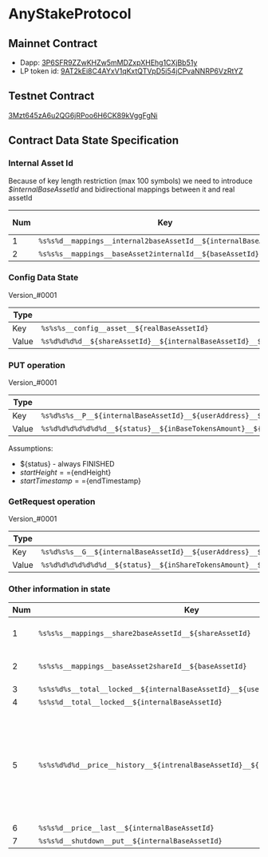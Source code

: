 # AnyStakeProtocol

## Mainnet Contract
* Dapp: [3P6SFR9ZZwKHZw5mMDZxpXHEhg1CXjBb51y](https://wavesexplorer.com/address/3P6SFR9ZZwKHZw5mMDZxpXHEhg1CXjBb51y/tx)
* LP token id: [9AT2kEi8C4AYxV1qKxtQTVpD5i54jCPvaNNRP6VzRtYZ](https://wavesexplorer.com/assets/9AT2kEi8C4AYxV1qKxtQTVpD5i54jCPvaNNRP6VzRtYZ)


## Testnet Contract
[3Mzt645zA6u2QG6jRPoo6H6CK89kVggFgNi](https://testnet.wavesexplorer.com/address/3Mzt645zA6u2QG6jRPoo6H6CK89kVggFgNi/tx)

## Contract Data State Specification
### Internal Asset Id
Because of key length restriction (max 100 symbols) we need to introduce _$internalBaseAssetId_ and bidirectional mappings between it and real assetId

Num| Key           | Type        | Optional? | Format and Description |
---| ------------- |------------ |---------- | ---------------------- |
1  | `%s%s%d__mappings__internal2baseAssetId__${internalBaseAssetId}`|String|No|Simple|
2  | `%s%s%s__mappings__baseAsset2internalId__${baseAssetId}`|String|No|Simple|

### Config Data State
Version_#0001

Type | Format   |
---- | ---- |
Key  | `%s%s%s__config__asset__${realBaseAssetId}` |
Value| `%s%d%d%d%d__${shareAssetId}__${internalBaseAssetId}__${decimalsMultBothTokens}__${decimalsMultPrice}__${getDelayBlocks}` |

### PUT operation
Version_#0001

Type | Format   |
---- | ---- |
Key  | `%s%d%s%s__P__${internalBaseAssetId}__${userAddress}__${txId}` |
Value| `%s%d%d%d%d%d%d%d__${status}__${inBaseTokensAmount}__${price}__${outShareTokensAmount}__${startHeight}__${startTimestamp}__${endHeight}__${endTimestamp}` |

Assumptions:
* ${status} - always FINISHED
* ${startHeight} == ${endHeight}
* ${startTimestamp} == ${endTimestamp}

### GetRequest operation
Version_#0001

Type | Format   |
---- | ---- |
Key  | `%s%d%s%s__G__${internalBaseAssetId}__${userAddress}__${txId}` |
Value| `%s%d%d%d%d%d%d%d__${status}__${inShareTokensAmount}__${price}__${outBaseTokensAmount}__${startHeight}__${startTimestamp}__${endHeight}__${endTimestamp}` |

### Other information in state
Num| Key           | Type        | Optional? | Format | Description |
---| ------------- |------------ |---------- | -------| ------------|
1|`%s%s%s__mappings__share2baseAssetId__${shareAssetId}`|String|NO|Simple|mapping between ${shareAssetId} and real ${baseAssetId}|
2|`%s%s%s__mappings__baseAsset2shareId__${baseAssetId}` |String|NO|Simple|mapping between ${baseAssetId} and real ${shareAssetId}|
3|`%s%s%d%s__total__locked__${internalBaseAssetId}__${userAddress}`|String|YES|`%d%d__${sharedTokenAmount}__${baseTokenAmount}`||
4|`%s%s%d__total__locked__${internalBaseAssetId}`|String|NO|`%d%d__${sharedTokenAmount}__${baseTokenAmount}`||
5|`%s%s%d%d%d__price__history__${intrenalBaseAssetId}__${height}__${timestamp}`|Integer|YES|Simple|It is difficult to use ${decimalsMult} from asset config because assets with 0 decimals will have bad price (300/200=1.5 ~ 1) ${decimalsMultPrice} has been introduce to resolve this problem|
6|`%s%s%d__price__last__${internalBaseAssetId}`|Integer|NO|Simple||
7|`%s%s%d__shutdown__put__${internalBaseAssetId}`|Boolean|Yes|Simple. If true then put operation is blocked||
